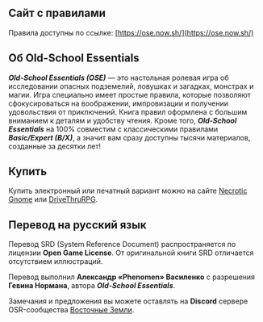 ## Сайт с правилами

Правила доступны по ссылке: [https://ose.now.sh/](https://ose.now.sh/)

## Об Old-School Essentials

***Old-School Essentials (OSE)*** — это настольная ролевая игра об исследовании опасных подземелий, ловушках и загадках, монстрах и магии. Игра специально имеет простые правила, которые позволяют сфокусироваться на воображении, импровизации и получении удовольствия от приключений. Книга правил оформлена с большим вниманием к деталям и удобству чтения. Кроме того, ***Old-School Essentials*** на 100% совместим с классическими правилами ***Basic/Expert (B/X)***, а значит вам сразу доступны тысячи материалов, созданные за десятки лет!

## Купить

Купить электронный или печатный вариант можно на сайте [Necrotic Gnome](https://necroticgnome.com/collections/old-school-essentials) или [DriveThruRPG](https://www.drivethrurpg.com/browse/pub/5606/Necrotic-Gnome/subcategory/26251_32434/OldSchool-Essentials).

## Перевод на русский язык

Перевод SRD (System Reference Document) распространяется по лицензии **Open Game License**. От оригинальной книги SRD отличается отсутствием иллюстраций.

Перевод выполнил **Александр «‎Phenomen» Василенко** с разрешения **Гевина Нормана**, автора ***Old-School Essentials***. 

Замечания и предложения вы можете оставлять на **Discord** сервере OSR-сообщества [Восточные Земли](https://discord.gg/Zr8FP3F).
